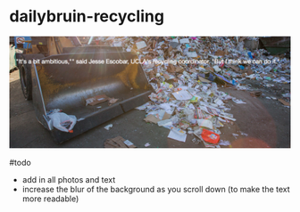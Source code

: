 dailybruin-recycling
====================

![sample photo](sample.png)

#todo

* add in all photos and text
* increase the blur of the background as you scroll down (to make the text more readable)
